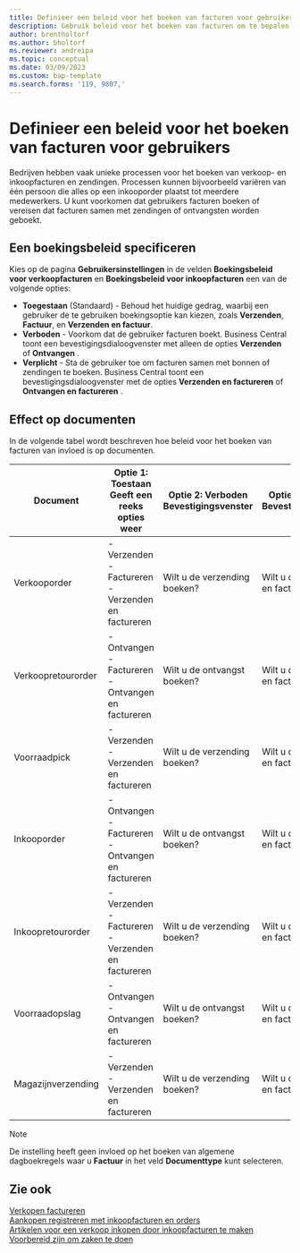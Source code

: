 ```yaml
---
title: Definieer een beleid voor het boeken van facturen voor gebruikers
description: Gebruik beleid voor het boeken van facturen om te bepalen of een gebruiker verkoop- en inkoopfacturen kan boeken.
author: brentholtorf
ms.author: bholtorf
ms.reviewer: andreipa
ms.topic: conceptual
ms.date: 03/09/2023
ms.custom: bap-template
ms.search.forms: '119, 9807,'
---
```


# <a name="define-an-invoice-posting-policy-for-users"></a><a name="define-an-invoice-posting-policy-for-users"></a><a name="define-an-invoice-posting-policy-for-users"></a>Definieer een beleid voor het boeken van facturen voor gebruikers

Bedrijven hebben vaak unieke processen voor het boeken van verkoop- en inkoopfacturen en zendingen. Processen kunnen bijvoorbeeld variëren van één persoon die alles op een inkooporder plaatst tot meerdere medewerkers. U kunt voorkomen dat gebruikers facturen boeken of vereisen dat facturen samen met zendingen of ontvangsten worden geboekt.

## <a name="to-specify-a-posting-policy"></a><a name="to-specify-a-posting-policy"></a><a name="to-specify-a-posting-policy"></a>Een boekingsbeleid specificeren

Kies op de pagina **Gebruikersinstellingen** in de velden **Boekingsbeleid voor verkoopfacturen** en **Boekingsbeleid voor inkoopfacturen** een van de volgende opties:

* **Toegestaan** (Standaard) - Behoud het huidige gedrag, waarbij een gebruiker de te gebruiken boekingsoptie kan kiezen, zoals **Verzenden**, **Factuur**, en **Verzenden en factuur**. 
* **Verboden** - Voorkom dat de gebruiker facturen boekt. Business Central toont een bevestigingsdialoogvenster met alleen de opties **Verzenden** of **Ontvangen** .
* **Verplicht** - Sta de gebruiker toe om facturen samen met bonnen of zendingen te boeken. Business Central toont een bevestigingsdialoogvenster met de opties **Verzenden en factureren** of **Ontvangen en factureren** .

## <a name="effect-on-documents"></a><a name="effect-on-documents"></a><a name="effect-on-documents"></a>Effect op documenten

In de volgende tabel wordt beschreven hoe beleid voor het boeken van facturen van invloed is op documenten.

|Document | Optie 1: Toestaan <br>Geeft een reeks opties weer| Optie 2: Verboden <br>Bevestigingsvenster | Optie 3: Verplicht <br>Bevestigingsvenster|
|--|--|--|--|
|Verkooporder |- Verzenden <br>- Factureren <br>- Verzenden en factureren |Wilt u de verzending boeken? |Wilt u de verzending en factuur boeken?|
|Verkoopretourorder |- Ontvangen <br>- Factureren <br>- Ontvangen en factureren |Wilt u de ontvangst boeken? |Wilt u de ontvangst en factuur boeken?|
|Voorraadpick |- Verzenden <br>- Verzenden en factureren |Wilt u de verzending boeken? |Wilt u de verzending en factuur boeken?|
|Inkooporder |- Ontvangen <br>- Factureren <br>- Ontvangen en factureren |Wilt u de ontvangst boeken? |Wilt u de ontvangst en factuur boeken?|
|Inkoopretourorder |- Verzenden <br>- Factureren <br>- Verzenden en factureren |Wilt u de verzending boeken? |Wilt u de verzending en factuur boeken?|
|Voorraadopslag |- Ontvangen <br>- Ontvangen en factureren |Wilt u de ontvangst boeken? |Wilt u de ontvangst en factuur boeken?|
|Magazijnverzending |- Verzenden <br>- Verzenden en factureren | Wilt u de verzending boeken? |Wilt u de verzending en factuur boeken?|

   > [!Note]
   > De instelling heeft geen invloed op het boeken van algemene dagboekregels waar u **Factuur** in het veld **Documenttype** kunt selecteren.

## <a name="see-also"></a><a name="see-also"></a><a name="see-also"></a>Zie ook

[Verkopen factureren](sales-how-invoice-sales.md)  
[Aankopen registreren met inkoopfacturen en orders](purchasing-how-record-purchases.md)  
[Artikelen voor een verkoop inkopen door inkoopfacturen te maken](purchasing-how-purchase-products-sale.md)
[Voorbereid zijn om zaken te doen](ui-get-ready-business.md)  
